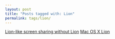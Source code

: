 ```yaml
---
layout: post
title: "Posts tagged with: Lion"
permalink: tags/lion/
---
```

[Lion-like screen sharing without Lion](/2011/09/lion-like-screen-sharing-without-lion)
[Mac OS X Lion](/2011/07/mac-os-x-lion)

